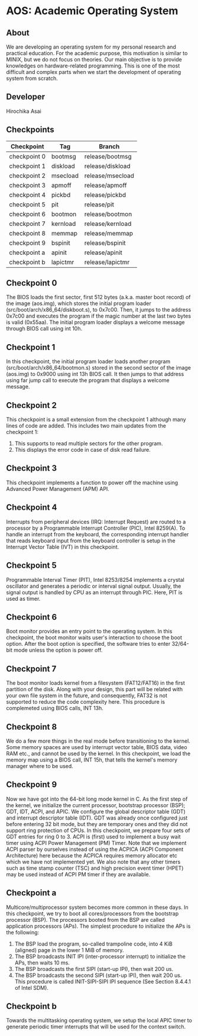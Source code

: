 # AOS: Academic Operating System

## About
We are developing an operating system for my personal research
and practical education.
For the academic purpose, this motivation is similar to MINIX,
but we do not focus on theories.
Our main objective is to provide knowledges on hardware-related
programming.  This is one of the most difficult and complex parts
when we start the development of operating system from scratch.

## Developer
Hirochika Asai

## Checkpoints
| Checkpoint   | Tag      | Branch           |
| ------------ | -------- | ---------------- |
| checkpoint 0 | bootmsg  | release/bootmsg  |
| checkpoint 1 | diskload | release/diskload |
| checkpoint 2 | msecload | release/msecload |
| checkpoint 3 | apmoff   | release/apmoff   |
| checkpoint 4 | pickbd   | release/pickbd   |
| checkpoint 5 | pit      | release/pit      |
| checkpoint 6 | bootmon  | release/bootmon  |
| checkpoint 7 | kernload | release/kernload |
| checkpoint 8 | memmap   | release/memmap   |
| checkpoint 9 | bspinit  | release/bspinit  |
| checkpoint a | apinit   | release/apinit   |
| checkpoint b | lapictmr | release/lapictmr |

## Checkpoint 0
The BIOS loads the first sector, first 512 bytes (a.k.a. master boot record)
of the image (aos.img),
which stores the initial program loader (src/boot/arch/x86_64/diskboot.s),
to 0x7c00.
Then, it jumps to the address 0x7c00 and executes the program
if the magic number at the last two bytes is valid (0x55aa).
The initial program loader displays a welcome message through BIOS call
using int 10h.

## Checkpoint 1
In this checkpoint, the initial program loader loads
another program (src/boot/arch/x86_64/bootmon.s) stored
in the second sector of the image (aos.img) to 0x9000
using int 13h BIOS call.
It then jumps to that address using far jump call
to execute the program that displays a welcome message.

## Checkpoint 2
This checkpoint is a small extension from the checkpoint 1 although
many lines of code are added.
This includes two main updates from the checkpoint 1:
1) This supports to read multiple sectors for the other program.
2) This displays the error code in case of disk read failure.

## Checkpoint 3
This checkpoint implements a function to power off the machine
using Advanced Power Management (APM) API.

## Checkpoint 4
Interrupts from peripheral devices (IRQ: Interrupt Request)
are routed to a processor
by a Programmable Interrupt Controller (PIC), Intel 8259(A).
To handle an interrupt from the keyboard,
the corresponding interrupt handler that reads keyboard input
from the keyboard controller
is setup in the Interrupt Vector Table (IVT) in this checkpoint.

## Checkpoint 5
Programmable Interval Timer (PIT), Intel 8253/8254
implements a crystal oscillator
and generates a periodic or interval signal output.
Usually, the signal output is handled by CPU as an interrupt through PIC.
Here, PIT is used as timer.

## Checkpoint 6
Boot monitor provides an entry point to the operating system.
In this checkpoint, the boot monitor waits user's interaction
to choose the boot option.
After the boot option is specified,
the software tries to enter 32/64-bit mode unless the option is power off.

## Checkpoint 7
The boot monitor loads kernel from a filesystem (FAT12/FAT16)
in the first partition of the disk.
Along with your design, this part will be related with your own file system
in the future, and consequently, FAT32 is not supported
to reduce the code complexity here.
This procedure is complemeted using BIOS calls, INT 13h.

## Checkpoint 8
We do a few more things in the real mode before transitioning to the kernel.
Some memory spaces are used by interrupt vector table, BIOS data, video RAM etc.,
and cannot be used by the kernel.
In this checkpoint, we load the memory map using a BIOS call, INT 15h,
that tells the kernel's memory manager where to be used.

## Checkpoint 9
Now we have got into the 64-bit long mode kernel in C.
As the first step of the kernel, we initialize the current processor,
bootstrap processor (BSP); GDT, IDT, ACPI, and APIC.
We configure the global descriptor table (GDT)
and interrupt descriptor table (IDT).
GDT was already once configured just before entering 32 bit mode,
but they are temporary ones and they did not support ring protection of CPUs.
In this checkpoint, we prepare four sets of GDT entries for ring 0 to 3.
ACPI is (first) used to implement a busy wait timer
using ACPI Power Management (PM) Timer.
Note that we implement ACPI parser by ourselves instead of using
the ACPICA (ACPI Component Architecture) here
because the ACPICA requires memory allocator etc
which we have not implemented yet.
We also note that any other timers such as time stamp counter (TSC)
and high precision event timer (HPET) may be used instead of ACPI PM timer
if they are available.

## Checkpoint a
Multicore/multiprocessor system becomes more common in these days.
In this checkpoint, we try to boot all cores/processors
from the bootstrap processor (BSP).
The processors booted from the BSP are called application processors (APs).
The simplest procedure to initialize the APs is the following:
1) The BSP load the program, so-called trampoline code,
into 4 KiB (aligned) page in the lower 1 MiB of memory.
2) The BSP broadcasts INIT IPI (inter-processor interrupt) to initialize
the APs, then waits 10 ms.
3) The BSP broadcasts the first SIPI (start-up IPI), then wait 200 us.
4) The BSP broadcasts the second SIPI (start-up IPI), then wait 200 us.
This procedure is called INIT-SIPI-SIPI IPI sequence
(See Section 8.4.4.1 of Intel SDM).

## Checkpoint b
Towards the multitasking operating system, we setup the local APIC timer
to generate periodic timer interrupts that will be used for the context switch.
